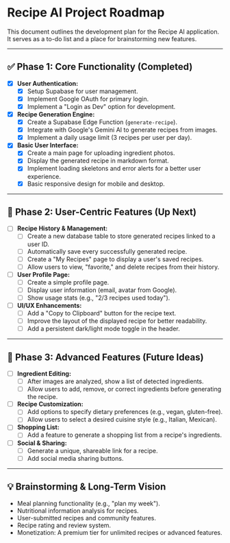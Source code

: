 # Recipe AI Project Roadmap

This document outlines the development plan for the Recipe AI application. It serves as a to-do list and a place for brainstorming new features.

---

## ✅ **Phase 1: Core Functionality (Completed)**

-   [x] **User Authentication:**
    -   [x] Setup Supabase for user management.
    -   [x] Implement Google OAuth for primary login.
    -   [x] Implement a "Login as Dev" option for development.
-   [x] **Recipe Generation Engine:**
    -   [x] Create a Supabase Edge Function (`generate-recipe`).
    -   [x] Integrate with Google's Gemini AI to generate recipes from images.
    -   [x] Implement a daily usage limit (3 recipes per user per day).
-   [x] **Basic User Interface:**
    -   [x] Create a main page for uploading ingredient photos.
    -   [x] Display the generated recipe in markdown format.
    -   [x] Implement loading skeletons and error alerts for a better user experience.
    -   [x] Basic responsive design for mobile and desktop.

---

## 🎯 **Phase 2: User-Centric Features (Up Next)**

-   [ ] **Recipe History & Management:**
    -   [ ] Create a new database table to store generated recipes linked to a user ID.
    -   [ ] Automatically save every successfully generated recipe.
    -   [ ] Create a "My Recipes" page to display a user's saved recipes.
    -   [ ] Allow users to view, "favorite," and delete recipes from their history.
-   [ ] **User Profile Page:**
    -   [ ] Create a simple profile page.
    -   [ ] Display user information (email, avatar from Google).
    -   [ ] Show usage stats (e.g., "2/3 recipes used today").
-   [ ] **UI/UX Enhancements:**
    -   [ ] Add a "Copy to Clipboard" button for the recipe text.
    -   [ ] Improve the layout of the displayed recipe for better readability.
    -   [ ] Add a persistent dark/light mode toggle in the header.

---

## 🚀 **Phase 3: Advanced Features (Future Ideas)**

-   [ ] **Ingredient Editing:**
    -   [ ] After images are analyzed, show a list of detected ingredients.
    -   [ ] Allow users to add, remove, or correct ingredients before generating the recipe.
-   [ ] **Recipe Customization:**
    -   [ ] Add options to specify dietary preferences (e.g., vegan, gluten-free).
    -   [ ] Allow users to select a desired cuisine style (e.g., Italian, Mexican).
-   [ ] **Shopping List:**
    -   [ ] Add a feature to generate a shopping list from a recipe's ingredients.
-   [ ] **Social & Sharing:**
    -   [ ] Generate a unique, shareable link for a recipe.
    -   [ ] Add social media sharing buttons.

---

## 💡 **Brainstorming & Long-Term Vision**

*   Meal planning functionality (e.g., "plan my week").
*   Nutritional information analysis for recipes.
*   User-submitted recipes and community features.
*   Recipe rating and review system.
*   Monetization: A premium tier for unlimited recipes or advanced features.